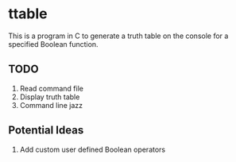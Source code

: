# ttable

This is a program in C to generate a truth table on the console for a specified Boolean function.

## TODO
1. Read command file
2. Display truth table
3. Command line jazz

## Potential Ideas
1. Add custom user defined Boolean operators

